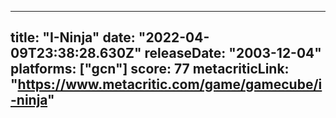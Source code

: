 
---
title: "I-Ninja"
date: "2022-04-09T23:38:28.630Z"
releaseDate: "2003-12-04"
platforms: ["gcn"]
score: 77
metacriticLink: "https://www.metacritic.com/game/gamecube/i-ninja"
---

